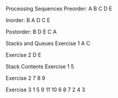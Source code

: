 Processing Sequences
Preorder: A B C D E

Inorder: B A D C E

Postorder: B D E C A

Stacks and Queues
Exercise 1
A C

Exercise 2
D E

Stack Contents
Exercise 1
5

Exercise 2
7 8 9

Exercise 3
1 5 9 11 10 6 8 7 2 4 3